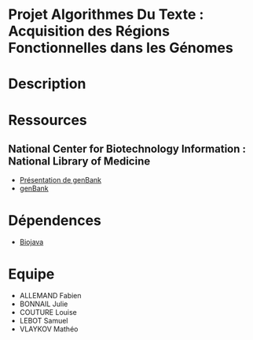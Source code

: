 # Projet Algorithmes Du Texte : Acquisition des Régions Fonctionnelles dans les Génomes

# Description

# Ressources

## National Center for Biotechnology Information : National Library of Medicine

- [Présentation de genBank](https://www.ncbi.nlm.nih.gov/genome/browse#!/overview/)
- [genBank](https://ftp.ncbi.nlm.nih.gov/genomes/genbank/)

# Dépendences

- [Biojava](https://biojava.org/index.html)

# Equipe

- ALLEMAND Fabien
- BONNAIL Julie
- COUTURE Louise
- LEBOT Samuel
- VLAYKOV Mathéo

